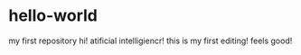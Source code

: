 # hello-world
my first repository
hi! atificial intelligiencr! this is my first editing! feels good!
